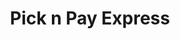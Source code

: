 ---
title: "Pick n Pay Express"
url: /pretoria/pick-n-pay-express-stead-avenue/
shop: convenience
---